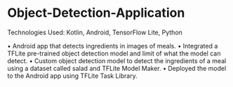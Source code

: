 # Object-Detection-Application

Technologies Used: Kotlin, Android, TensorFlow Lite, Python

•	Android app that detects ingredients in images of meals.
•	Integrated a TFLite pre-trained object detection model and limit of what the model can detect.
•	Custom object detection model to detect the ingredients of a meal using a dataset called salad and TFLite Model Maker.
•	Deployed the model to the Android app using TFLite Task Library.


